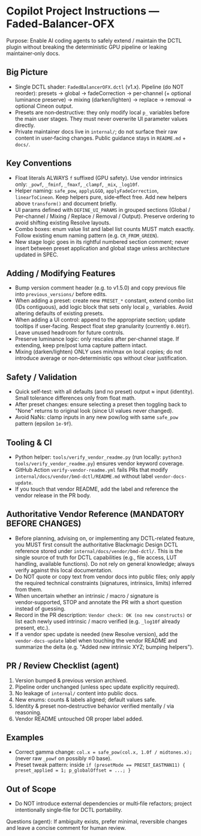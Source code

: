 # Copilot Project Instructions — Faded-Balancer-OFX

Purpose: Enable AI coding agents to safely extend / maintain the DCTL plugin without breaking the deterministic GPU pipeline or leaking maintainer‑only docs.

## Big Picture
- Single DCTL shader: `FadedBalancerOFX.dctl` (v1.x). Pipeline (do NOT reorder): presets → global → fadeCorrection → per‑channel (+ optional luminance preserve) → mixing (darken/lighten) → replace → removal → optional Cineon output.
- Presets are non‑destructive: they only modify local `p_` variables before the main user stages. They must never overwrite UI parameter values directly.
- Private maintainer docs live in `internal/`; do not surface their raw content in user‑facing changes. Public guidance stays in `README.md` + `docs/`.

## Key Conventions
- Float literals ALWAYS `f` suffixed (GPU safety). Use vendor intrinsics only: `_powf`, `_fminf`, `_fmaxf`, `_clampf`, `_mix`, `_log10f`.
- Helper naming: `safe_pow`, `applyLGGO`, `applyFadeCorrection`, `linearToCineon`. Keep helpers pure, side‑effect free. Add new helpers above `transform()` and document briefly.
- UI params defined with `DEFINE_UI_PARAMS` in grouped sections (Global / Per‑channel / Mixing / Replace / Removal / Output). Preserve ordering to avoid shifting existing Resolve layouts.
- Combo boxes: enum value list and label list counts MUST match exactly. Follow existing enum naming pattern (e.g. `CR_FROM_GREEN`).
- New stage logic goes in its rightful numbered section comment; never insert between preset application and global stage unless architecture updated in SPEC.

## Adding / Modifying Features
- Bump version comment header (e.g. to v1.5.0) and copy previous file into `previous_versions/` before edits.
- When adding a preset: create new `PRESET_*` constant, extend combo list (IDs contiguous), add logic block that sets only local `p_` variables. Avoid altering defaults of existing presets.
- When adding a UI control: append to the appropriate section; update tooltips if user‑facing. Respect float step granularity (currently `0.001f`). Leave unused headroom for future controls.
- Preserve luminance logic: only rescales after per‑channel stage. If extending, keep pre/post luma capture pattern intact.
- Mixing (darken/lighten) ONLY uses min/max on local copies; do not introduce average or non‑deterministic ops without clear justification.

## Safety / Validation
- Quick self‑test: with all defaults (and no preset) output ≈ input (identity). Small tolerance differences only from float math.
- After preset changes: ensure selecting a preset then toggling back to "None" returns to original look (since UI values never changed).
- Avoid NaNs: clamp inputs in any new pow/log with same `safe_pow` pattern (epsilon `1e-9f`).

## Tooling & CI
- Python helper: `tools/verify_vendor_readme.py` (run locally: `python3 tools/verify_vendor_readme.py`) ensures vendor keyword coverage.
- GitHub Action `verify-vendor-readme.yml` fails PRs that modify `internal/docs/vendor/bmd-dctl/README.md` without label `vendor-docs-update`.
- If you touch that vendor README, add the label and reference the vendor release in the PR body.

## Authoritative Vendor Reference (MANDATORY BEFORE CHANGES)
- Before planning, advising on, or implementing any DCTL-related feature, you MUST first consult the authoritative Blackmagic Design DCTL reference stored under `internal/docs/vendor/bmd-dctl/`. This is the single source of truth for DCTL capabilities (e.g., file access, LUT handling, available functions). Do not rely on general knowledge; always verify against this local documentation.
- Do NOT quote or copy text from vendor docs into public files; only apply the required technical constraints (signatures, intrinsics, limits) inferred from them.
- When uncertain whether an intrinsic / macro / signature is vendor‑supported, STOP and annotate the PR with a short question instead of guessing.
- Record in the PR description: `Vendor check: OK (no new constructs)` or list each newly used intrinsic / macro verified (e.g. `_log10f` already present, etc.).
- If a vendor spec update is needed (new Resolve version), add the `vendor-docs-update` label when touching the vendor README and summarize the delta (e.g. "Added new intrinsic XYZ; bumping helpers").

## PR / Review Checklist (agent)
1. Version bumped & previous version archived.
2. Pipeline order unchanged (unless spec update explicitly required).
3. No leakage of `internal/` content into public docs.
4. New enums: counts & labels aligned; default values safe.
5. Identity & preset non‑destructive behavior verified mentally / via reasoning.
6. Vendor README untouched OR proper label added.

## Examples
- Correct gamma change: `col.x = safe_pow(col.x, 1.0f / midtones.x);` (never raw `_powf` on possibly ≤0 base).
- Preset tweak pattern: inside `if (presetMode == PRESET_EASTMAN11) { preset_applied = 1; p_globalOffset = ...; }`

## Out of Scope
- Do NOT introduce external dependencies or multi‑file refactors; project intentionally single‑file for DCTL portability.

Questions (agent): If ambiguity exists, prefer minimal, reversible changes and leave a concise comment for human review.
